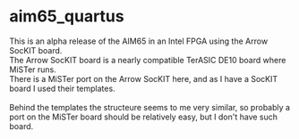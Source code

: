 # aim65_quartus
This is an alpha release of the AIM65 in an Intel FPGA using the Arrow SocKIT board.<br>
The Arrow SocKIT board is a nearly compatible TerASIC DE10 board where MiSTer runs.<br>
There is a MiSTer port on the Arrow SocKIT here, and as I have a SocKIT board I used their templates.<br><br>
Behind the templates the structeure seems to me very similar, so probably a port on the MiSTer board should be relatively easy, but I don't have such board.<br><br>


